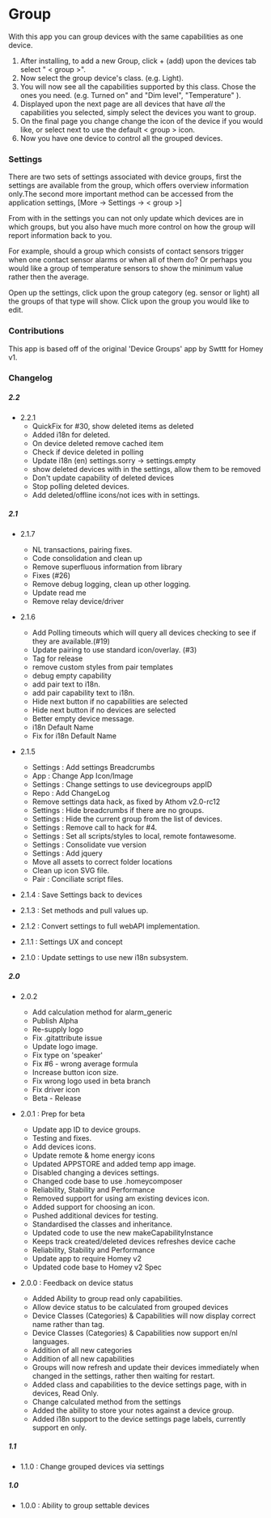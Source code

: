 
# Group

With this app you can group devices with the same capabilities as one device.

1. After installing, to add a new Group, click  + (add) upon the devices tab select " &lt; group &gt;".
2. Now select the group device's class. (e.g. Light).
3. You will now see all the capabilities supported by this class. Chose the ones you need. (e.g. Turned on" and "Dim level", "Temperature" ).
4. Displayed upon the next page are all devices that have *all* the capabilities you selected, simply select the devices you want to group.
5. On the final page you change change the icon of the device if you would like, or select next to use the default &lt; group &gt; icon.
6. Now you have one device to control all the grouped devices.

### Settings

There are two sets of settings associated with device groups, first the settings are available from the group, which offers overview information only.The second more important method can be accessed from the application settings, [More -> Settings -> &lt; group &gt;]

From with in the settings you can not only update which devices are in which groups, but you also have much more control on how the group will report information back to you.

For example, should a group which consists of contact sensors trigger when one contact sensor alarms or when all of them do? Or perhaps you would like a group of temperature sensors to show the minimum value rather then the average.

Open up the settings, click upon the group category (eg. sensor or light) all the groups of that type will show. Click upon the group you would like to edit.

### Contributions

This app is based off of the original 'Device Groups' app by Swttt for Homey v1.

### Changelog

##### 2.2

- 2.2.1
    - QuickFix for #30, show deleted items as deleted
    - Added i18n for deleted.
    - On device deleted remove cached item
    - Check if device deleted in polling
    - Update i18n (en) settings.sorry -> settings.empty
    - show deleted devices with in the settings, allow them to be removed
    - Don't update capability of deleted devices
    - Stop polling deleted devices.
    - Add deleted/offline icons/not ices with in settings.


##### 2.1

- 2.1.7
    - NL transactions, pairing fixes.
    - Code consolidation and clean up
    - Remove superfluous information from library
    - Fixes (#26)
    - Remove debug logging, clean up other logging.
    - Update read me
    - Remove relay device/driver

- 2.1.6
    - Add Polling timeouts which will query all devices checking to see if they are available.(#19)
    - Update pairing to use standard icon/overlay. (#3)
    - Tag for release
    - remove custom styles from pair templates
    - debug empty capability
    - add pair text to i18n.
    - add pair capability text to i18n.
    - Hide next button if no capabilities are selected
    - Hide next button if no devices are selected
    - Better empty device message.
    - i18n Default Name
    - Fix for i18n Default Name

- 2.1.5
    - Settings : Add settings Breadcrumbs
    - App : Change App Icon/Image
    - Settings : Change settings to use devicegroups appID
    - Repo : Add ChangeLog
    - Remove settings data hack, as fixed by Athom v2.0-rc12
    - Settings : Hide breadcrumbs if there are no groups.
    - Settings : Hide the current group from the list of devices.
    - Settings : Remove call to hack for #4.
    - Settings : Set all scripts/styles to local, remote fontawesome.
    - Settings : Consolidate vue version
    - Settings : Add jquery
    - Move all assets to correct folder locations
    - Clean up icon SVG file.
    - Pair : Conciliate script files.

- 2.1.4 : Save Settings back to devices
- 2.1.3 : Set methods and pull values up.
- 2.1.2 : Convert settings to full webAPI implementation.
- 2.1.1 : Settings UX and concept
- 2.1.0 : Update settings to use new i18n subsystem.

##### 2.0

- 2.0.2
    - Add calculation method for alarm_generic
    - Publish Alpha
    - Re-supply logo
    - Fix .gitattribute issue
    - Update logo image.
    - Fix type on 'speaker'
    - Fix #6 - wrong average formula
    - Increase button icon size.
    - Fix wrong logo used in beta branch
    - Fix driver icon
    - Beta - Release

- 2.0.1 : Prep for beta
    -  Update app ID to device groups.
    -  Testing and fixes.
    -  Add devices icons.
    -  Update remote & home energy icons
    -  Updated APPSTORE and added temp app image.
    -  Disabled changing a devices settings.
    -  Changed code base to use .homeycomposer
    -  Reliability, Stability and Performance
    -  Removed support for using am existing devices icon.
    -  Added support for choosing an icon.
    -  Pushed additional devices for testing.
    -  Standardised the classes and inheritance.
    -  Updated code to use the new makeCapabilityInstance
    -  Keeps track created/deleted devices refreshes device cache
    -  Reliability, Stability and Performance
    -  Update app to require Homey v2
    -  Updated code base to Homey v2 Spec

- 2.0.0 : Feedback on device status
    - Added Ability to group read only capabilities.
    - Allow device status to be calculated from grouped devices
    - Device Classes (Categories) & Capabilities will now display correct name rather than tag.
    - Device Classes (Categories) & Capabilities now support en/nl languages.
    - Addition of all new categories
    - Addition of all new capabilities
    - Groups will now refresh and update their devices immediately when changed in the settings, rather then waiting for  restart.
    - Added class and capabilities to the device settings page, with in devices, Read Only.
    - Change calculated method from the settings
    - Added the ability to store your notes against a device group.
    - Added i18n support to the device settings page labels, currently support en only.

##### 1.1

- 1.1.0 : Change grouped devices via settings

##### 1.0

- 1.0.0 : Ability to group settable devices
